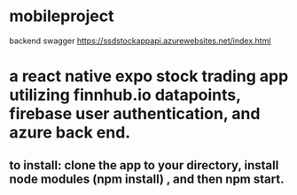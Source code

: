# mobileproject
backend swagger https://ssdstockappapi.azurewebsites.net/index.html
# a react native expo stock trading app utilizing finnhub.io datapoints, firebase user authentication, and azure back end.

## to install: clone the app to your directory, install node modules (npm install) , and then npm start. 
